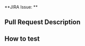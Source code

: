 **JIRA Issue: **
<!-- Paste link to JIRA issue ☝️ -->

<!-- Icons:
URGENT? Put the HIGH PRIORITY emoji in FRONT: 🟠
UI/UX? Put the UX APPROVAL emoji at END: 🎨

Examples:
🟠  PLAT-9001: Fix inability to order imagery
    PLAT-8999: Implement new feature for delighting customers 🎨
-->

## Pull Request Description


<!-- Add before/after screenshots, if applicable -->


## How to test


<!--
Pull Request Submitter Checklist:

+ Prefix PR title with issue number "PLAT-####: "
+ Link associated issue
+ Provide a description of what this PR changes
+ Provide steps for testing this PR
+ Include automated tests, if possible. Please.
+ UPDATE ISSUE STATUS IN JIRA

Optional Submitter Checklist:

+ Add PR comments to interesting or potentially confusing parts of the code
+ Increment the version number according to semantic versioning (https://semver.org)
+ Meet with issue stakeholders and personally walked them through changes
-->

